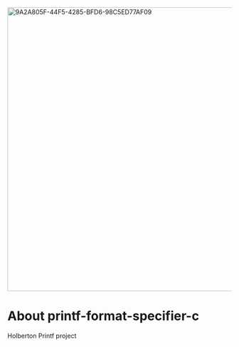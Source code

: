 <img width="640" alt="9A2A805F-44F5-4285-BFD6-98C5ED77AF09" src="https://github.com/manningstinson/holbertonschool-printf/assets/104523090/29e6cc38-1e80-4d93-b737-0f3a5b8a53da">

# About printf-format-specifier-c
Holberton Printf project
